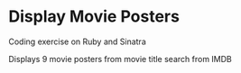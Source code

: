 # Display Movie Posters

Coding exercise on Ruby and Sinatra

Displays 9 movie posters from movie title search from IMDB
